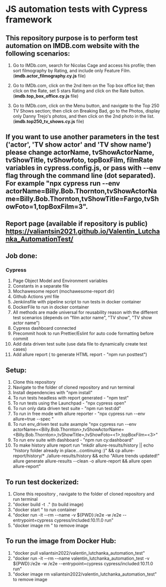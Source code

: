 # JS automation tests with Cypress framework

## This repository purpose is to perform test automation on IMDB.com website with the following scenarios:

1. Go to IMDb.com, search for Nicolas Cage and access his profile; then sort filmography by Rating, and
   include only Feature Film. (**imdb.actor_filmography.cy.js** file)

2. Go to IMDb.com, click on the 2nd item on the Top box office list; then click on the Rate, set 5 stars
   Rating and click on the Rate button. (**imdb.top_box_office.cy.js** file)

3. Go to IMDb.com, click on the Menu button, and navigate to the Top 250 TV Shows section; then click
   on Breaking Bad, go to the Photos, display only Danny Trejo's photos, and then click on the 2nd photo in the list. (**imdb.top250_tv_shows.cy.js** file)

## If you want to use another parameters in the test ('actor', 'TV show actor' and 'TV show name') please change actorName, tvShowActorName, tvShowTitle, tvShowfoto, topBoxFilm, filmRate variables in cypress.config.js, or pass with --env flag through the command line (dot separated). For example "npx cypress run --env actorName=Billy.Bob.Thornton,tvShowActorName=Billy.Bob.Thornton,tvShowTitle=Fargo,tvShowFoto=1,topBoxFilm=3".

## Report page (available if repository is public) https://valiantsin2021.github.io/Valentin_Lutchanka_AutomationTest/

## Job done:

### Cypress

1. Page Object Model and Environment variables
2. Constants in a separate file
3. Mochawesome report (mochawesome-report dir)
4. Github Actions yml file
5. Jenkiinsfile with pipeline script to run tests in docker container
6. DockerFile to run in docker container
7. All methods are made universal for reusability reason with the different test scenarios (depends on "film actor name", "TV show", "TV show actor name")
8. Cypress dashboard connected
9. Precommit hook to run Prettier/Eslint for auto code formatting before commit
10. Add data driven test suite (use data file to dynamically create test cases)
11. Add allure report ( to generate HTML report - "npm run posttest")

## Setup:

1. Clone this repository
2. Navigate to the folder of cloned repository and run terminal
3. Install dependencies with "npm install"
4. To run tests headless with report generated - "npm test"
5. To run tests using the Launchpad - "npx cypress open"
6. To run only data driven test suite - "npm run test:dd"
7. To run in free mode with allure reporter - "npx cypress run --env allure=true --spec <path to spec file or folder>"
8. To run env_driven test suite axample "npx cypress run --env actorName=<Billy.Bob.Thornton>,tvShowActorName=<Billy.Bob.Thornton>,tvShowTitle=<Fargo>,tvShowFoto=<1>,topBoxFilm=<3>"
9. To run env suite with dashboard - "npm run cy:dashboard"
10. To make history allure report run "mkdir allure-results/history || echo "history folder already in place...continuing :)" && cp allure-report/history/\* ./allure-results/history && echo "Allure trends updated!" allure generate allure-results --clean -o allure-report && allure open allure-report"

## To run test dockerized:

1. Clone this repository , navigate to the folder of cloned repository and run terminal
2. "docker build -t <image name> ." (to build image)
3. "docker start <container name>" to run container
4. "docker run -it --rm --name <container name> -v ${PWD}:/e2e -w /e2e --entrypoint=cypress cypress/included:10.11.0 run"
5. "docker image rm <image name>" to remove image

## To run the image from Docker Hub:

1. "docker pull valiantsin2022/valentin_lutchanka_automation_test"
2. "docker run -it --rm --name valentin_lutchanka_automation_test -v ${PWD}:/e2e -w /e2e --entrypoint=cypress cypress/included:10.11.0 run"
3. "docker image rm valiantsin2022/valentin_lutchanka_automation_test" to remove image
